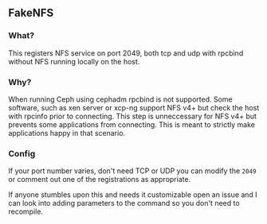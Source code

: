 FakeNFS
---

### What?

This registers NFS service on port 2049, both tcp and udp with rpcbind without NFS running locally on the host.

### Why?

When running Ceph using cephadm rpcbind is not supported. Some software, such as xen server or xcp-ng support NFS v4+ but check the host with rpcinfo prior to connecting. This step is unneccessary for NFS v4+ but prevents some applications from connecting. This is meant to strictly make applications happy in that scenario.

### Config

If your port number varies, don't need TCP or UDP you can modify the `2049` or comment out one of the registrations as appropriate. 

If anyone stumbles upon this and needs it customizable open an issue and I can look into adding parameters to the command so you don't need to recompile.